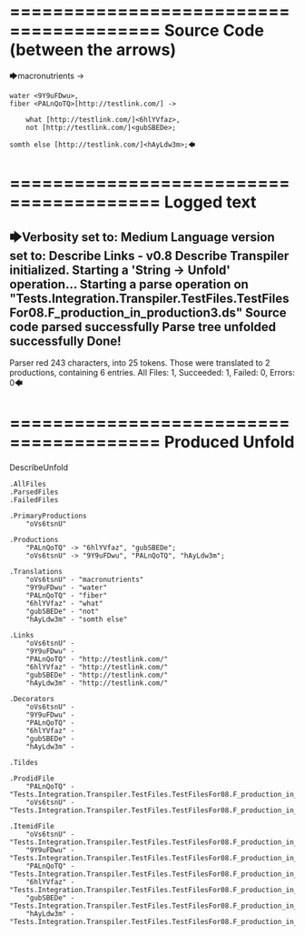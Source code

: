 ========================================
Source Code (between the arrows)
========================================

🡆macronutrients <oVs6tsnU> ->

    water <9Y9uFDwu>,
	fiber <PALnQoTQ>[http://testlink.com/] ->

        what [http://testlink.com/]<6hlYVfaz>,
        not [http://testlink.com/]<gubSBEDe>;

	somth else [http://testlink.com/]<hAyLdw3m>;🡄

========================================
Logged text
========================================

🡆Verbosity set to: Medium
Language version set to: Describe Links - v0.8
Describe Transpiler initialized.
Starting a 'String -> Unfold' operation...
Starting a parse operation on "Tests.Integration.Transpiler.TestFiles.TestFilesFor08.F_production_in_production3.ds"
Source code parsed successfully
Parse tree unfolded successfully
Done!
------------------------
Parser red 243 characters, into 25 tokens.
Those were translated to 2 productions, containing 6 entries.
All Files: 1, Succeeded: 1, Failed: 0, Errors: 0🡄

========================================
Produced Unfold
========================================

DescribeUnfold

    .AllFiles
    .ParsedFiles
    .FailedFiles

    .PrimaryProductions
        "oVs6tsnU" 

    .Productions
        "PALnQoTQ" -> "6hlYVfaz", "gubSBEDe";
        "oVs6tsnU" -> "9Y9uFDwu", "PALnQoTQ", "hAyLdw3m";

    .Translations
        "oVs6tsnU" - "macronutrients"
        "9Y9uFDwu" - "water"
        "PALnQoTQ" - "fiber"
        "6hlYVfaz" - "what"
        "gubSBEDe" - "not"
        "hAyLdw3m" - "somth else"

    .Links
        "oVs6tsnU" - 
        "9Y9uFDwu" - 
        "PALnQoTQ" - "http://testlink.com/"
        "6hlYVfaz" - "http://testlink.com/"
        "gubSBEDe" - "http://testlink.com/"
        "hAyLdw3m" - "http://testlink.com/"

    .Decorators
        "oVs6tsnU" - 
        "9Y9uFDwu" - 
        "PALnQoTQ" - 
        "6hlYVfaz" - 
        "gubSBEDe" - 
        "hAyLdw3m" - 

    .Tildes

    .ProdidFile
        "PALnQoTQ" - "Tests.Integration.Transpiler.TestFiles.TestFilesFor08.F_production_in_production3.ds"
        "oVs6tsnU" - "Tests.Integration.Transpiler.TestFiles.TestFilesFor08.F_production_in_production3.ds"

    .ItemidFile
        "oVs6tsnU" - "Tests.Integration.Transpiler.TestFiles.TestFilesFor08.F_production_in_production3.ds"
        "9Y9uFDwu" - "Tests.Integration.Transpiler.TestFiles.TestFilesFor08.F_production_in_production3.ds"
        "PALnQoTQ" - "Tests.Integration.Transpiler.TestFiles.TestFilesFor08.F_production_in_production3.ds"
        "6hlYVfaz" - "Tests.Integration.Transpiler.TestFiles.TestFilesFor08.F_production_in_production3.ds"
        "gubSBEDe" - "Tests.Integration.Transpiler.TestFiles.TestFilesFor08.F_production_in_production3.ds"
        "hAyLdw3m" - "Tests.Integration.Transpiler.TestFiles.TestFilesFor08.F_production_in_production3.ds"

